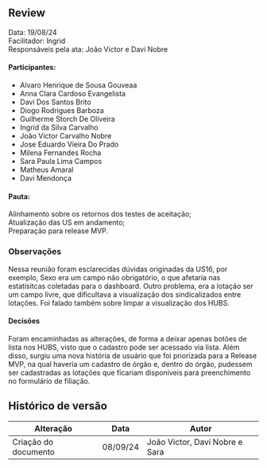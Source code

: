 ## Review

Data: 19/08/24  
Facilitador: Ingrid  
Responsáveis pela ata: João Victor e Davi Nobre

#### Participantes:

- Alvaro Henrique de Sousa Gouveaa
- Anna Clara Cardoso Evangelista
- Davi Dos Santos Brito
- Diogo Rodrigues Barboza
- Guilherme Storch De Oliveira
- Ingrid da Silva Carvalho
- João Victor Carvalho Nobre
- Jose Eduardo Vieira Do Prado
- Milena Fernandes Rocha
- Sara Paula Lima Campos
- Matheus Amaral
- Davi Mendonça

#### Pauta:

Alinhamento sobre os retornos dos testes de aceitação;  
Atualização das US em andamento;  
Preparação para release MVP.

### Observações

Nessa reunião foram esclarecidas dúvidas originadas da US16, por exemplo, Sexo era um campo não obrigatório, o que afetaria nas estatísitcas coletadas para o dashboard. Outro problema, era a lotação ser um campo livre, que dificultava a visualização dos sindicalizados entre lotações. Foi falado também sobre limpar a visualização dos HUBS.

#### Decisões

Foram encaminhadas as alterações, de forma a deixar apenas botões de lista nos HUBS, visto que o cadastro pode ser acessado via lista. Além disso, surgiu uma nova história de usuário que foi priorizada para a Release MVP, na qual haveria um cadastro de órgão e, dentro do órgão, pudessem ser cadastradas as lotações que ficariam disponíveis para preenchimento no formulário de filiação.

## Histórico de versão

| Alteração            | Data     | Autor                          |
| -------------------- | -------- | ------------------------------ |
| Criação do documento | 08/09/24 | João Victor, Davi Nobre e Sara |
